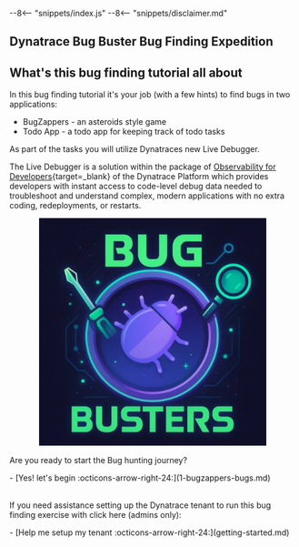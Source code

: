 --8<-- "snippets/index.js"
--8<-- "snippets/disclaimer.md"

## Dynatrace Bug Buster Bug Finding Expedition

## What's this bug finding tutorial all about
In this bug finding tutorial it's your job (with a few hints) to find bugs in two applications:

- BugZappers - an asteroids style game
- Todo App - a todo app for keeping track of todo tasks

As part of the tasks you will utilize Dynatraces new Live Debugger.

The Live Debugger is a solution within the package of [Observability for Developers](https://docs.dynatrace.com/docs/observe/applications-and-microservices/developer-observability){target=_blank} of the Dynatrace Platform which provides developers with instant access to code-level debug data needed to troubleshoot and understand complex, modern applications with no extra coding, redeployments, or restarts.

<p align="center">
  <img src="img/bug-busters.jpg" alt="Bugbusters" width="400">
</p>


Are you ready to start the Bug hunting journey?

<div class="grid cards" markdown>
- [Yes! let's begin :octicons-arrow-right-24:](1-bugzappers-bugs.md)
</div>

<br>

If you need assistance setting up the Dynatrace tenant to run this bug finding exercise with click here (admins only):

<div class="grid cards" markdown>
- [Help me setup my tenant :octicons-arrow-right-24:](getting-started.md)
</div>